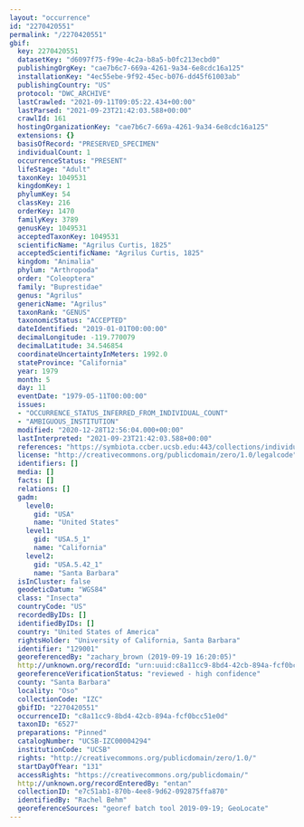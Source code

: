 ```yaml
---
layout: "occurrence"
id: "2270420551"
permalink: "/2270420551"
gbif:
  key: 2270420551
  datasetKey: "d6097f75-f99e-4c2a-b8a5-b0fc213ecbd0"
  publishingOrgKey: "cae7b6c7-669a-4261-9a34-6e8cdc16a125"
  installationKey: "4ec55ebe-9f92-45ec-b076-dd45f61003ab"
  publishingCountry: "US"
  protocol: "DWC_ARCHIVE"
  lastCrawled: "2021-09-11T09:05:22.434+00:00"
  lastParsed: "2021-09-23T21:42:03.588+00:00"
  crawlId: 161
  hostingOrganizationKey: "cae7b6c7-669a-4261-9a34-6e8cdc16a125"
  extensions: {}
  basisOfRecord: "PRESERVED_SPECIMEN"
  individualCount: 1
  occurrenceStatus: "PRESENT"
  lifeStage: "Adult"
  taxonKey: 1049531
  kingdomKey: 1
  phylumKey: 54
  classKey: 216
  orderKey: 1470
  familyKey: 3789
  genusKey: 1049531
  acceptedTaxonKey: 1049531
  scientificName: "Agrilus Curtis, 1825"
  acceptedScientificName: "Agrilus Curtis, 1825"
  kingdom: "Animalia"
  phylum: "Arthropoda"
  order: "Coleoptera"
  family: "Buprestidae"
  genus: "Agrilus"
  genericName: "Agrilus"
  taxonRank: "GENUS"
  taxonomicStatus: "ACCEPTED"
  dateIdentified: "2019-01-01T00:00:00"
  decimalLongitude: -119.770079
  decimalLatitude: 34.546854
  coordinateUncertaintyInMeters: 1992.0
  stateProvince: "California"
  year: 1979
  month: 5
  day: 11
  eventDate: "1979-05-11T00:00:00"
  issues:
  - "OCCURRENCE_STATUS_INFERRED_FROM_INDIVIDUAL_COUNT"
  - "AMBIGUOUS_INSTITUTION"
  modified: "2020-12-28T12:56:04.000+00:00"
  lastInterpreted: "2021-09-23T21:42:03.588+00:00"
  references: "https://symbiota.ccber.ucsb.edu:443/collections/individual/index.php?occid=129001"
  license: "http://creativecommons.org/publicdomain/zero/1.0/legalcode"
  identifiers: []
  media: []
  facts: []
  relations: []
  gadm:
    level0:
      gid: "USA"
      name: "United States"
    level1:
      gid: "USA.5_1"
      name: "California"
    level2:
      gid: "USA.5.42_1"
      name: "Santa Barbara"
  isInCluster: false
  geodeticDatum: "WGS84"
  class: "Insecta"
  countryCode: "US"
  recordedByIDs: []
  identifiedByIDs: []
  country: "United States of America"
  rightsHolder: "University of California, Santa Barbara"
  identifier: "129001"
  georeferencedBy: "zachary_brown (2019-09-19 16:20:05)"
  http://unknown.org/recordId: "urn:uuid:c8a11cc9-8bd4-42cb-894a-fcf0bcc51e0d"
  georeferenceVerificationStatus: "reviewed - high confidence"
  county: "Santa Barbara"
  locality: "Oso"
  collectionCode: "IZC"
  gbifID: "2270420551"
  occurrenceID: "c8a11cc9-8bd4-42cb-894a-fcf0bcc51e0d"
  taxonID: "6527"
  preparations: "Pinned"
  catalogNumber: "UCSB-IZC00004294"
  institutionCode: "UCSB"
  rights: "http://creativecommons.org/publicdomain/zero/1.0/"
  startDayOfYear: "131"
  accessRights: "https://creativecommons.org/publicdomain/"
  http://unknown.org/recordEnteredBy: "entan"
  collectionID: "e7c51ab1-870b-4ee8-9d62-092875ffa870"
  identifiedBy: "Rachel Behm"
  georeferenceSources: "georef batch tool 2019-09-19; GeoLocate"
---
```


